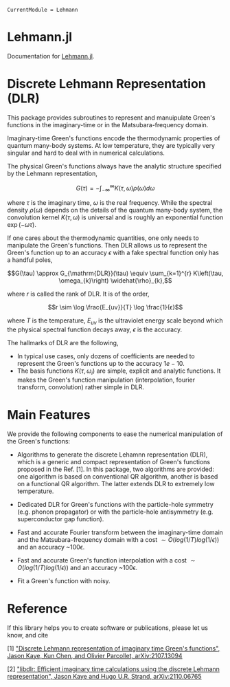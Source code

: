 ```@meta
CurrentModule = Lehmann
```
# Lehmann.jl
Documentation for [Lehmann.jl](https://github.com/numericaleft/Lehmann.jl).

# Discrete Lehmann Representation (DLR)

This package provides subroutines to represent and manuipulate Green's functions in the imaginary-time or in the Matsubara-frequency domain. 

Imaginary-time Green's functions encode the thermodynamic properties of quantum many-body systems. At low temperature, they are typically very singular and hard to deal with in numerical calculations. 

The physical Green's functions always have the analytic structure specified by the Lehmann representation,
```math
G(\tau)=-\int_{-\infty}^{\infty} K(\tau, \omega) \rho(\omega) d \omega
```
where $\tau$ is the imaginary time, $\omega$ is the real frequency. While the spectral density $\rho(\omega)$ depends on the details of the quantum many-body system, the convolution kernel $K(\tau, \omega)$ is universal and is roughly an exponential function $\exp(-\omega \tau)$. 

If one cares about the thermodynamic quantities, one only needs to manipulate the Green's functions. Then DLR allows us to represent the Green's function up to an accuracy $\epsilon$ with a fake spectral function only has a handful poles,
```math
G(\tau) \approx G_{\mathrm{DLR}}(\tau) \equiv \sum_{k=1}^{r} K\left(\tau, \omega_{k}\right) \widehat{\rho}_{k},
```
where $r$ is called the rank of DLR. It is of the order,
```math
r \sim \log \frac{E_{uv}}{T} \log \frac{1}{ϵ}
```

where $T$ is the temperature, $E_{uv}$ is the ultraviolet energy scale beyond which the physical spectral function decays away, $\epsilon$ is the accuracy.

The hallmarks of DLR are the following,

- In typical use cases, only dozens of coefficients are needed to represent the Green's functions up to the accuracy $1e-10$.
- The basis functions $K(\tau, \omega_i)$ are simple, explicit and analytic functions. It makes the Green's function manipulation (interpolation, fourier transform, convolution) rather simple in DLR.

# Main Features

We provide the following components to ease the numerical manipulation of the Green's functions:

- Algorithms to generate the discrete Lehamnn representation (DLR), which is a generic and compact representation of Green's functions proposed in the Ref. [1]. In this package, two algorithms are provided: one algorithm is based on conventional QR algorithm, another is based on a functional QR algorithm. The latter extends DLR to extremely low temperature.

- Dedicated DLR for Green's functions with the particle-hole symmetry (e.g. phonon propagator) or with the particle-hole antisymmetry (e.g. superconductor gap function).

- Fast and accurate Fourier transform between the imaginary-time domain and the Matsubara-frequency domain with a cost $\sim O(log(1/T)log(1/ϵ))$ and an accuracy ~100ϵ.

- Fast and accurate Green's function interpolation with a cost $\sim O(log(1/T)log(1/ϵ))$ and an accuracy ~100ϵ.

- Fit a Green's function with noisy.

# Reference

If this library helps you to create software or publications, please let us know, and cite

[1] ["Discrete Lehmann representation of imaginary time Green's functions", Jason Kaye, Kun Chen, and Olivier Parcollet, arXiv:2107.13094](https://arxiv.org/abs/2107.13094)

[2] ["libdlr: Efficient imaginary time calculations using the discrete Lehmann representation", Jason Kaye and Hugo U.R. Strand, arXiv:2110.06765](https://arxiv.org/abs/2110.06765)
